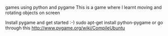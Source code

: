 games using python and pygame This is a game where I learnt moving and rotating objects on screen

Install pygame and get started :-) sudo apt-get install python-pygame or go through this http://www.pygame.org/wiki/CompileUbuntu
